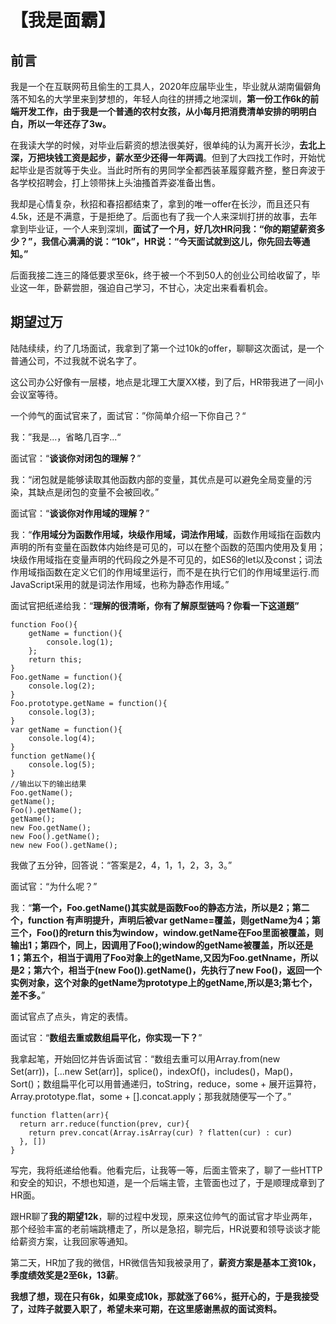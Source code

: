 # 【我是面霸】 

## 前言
我是一个在互联网苟且偷生的工具人，2020年应届毕业生，毕业就从湖南偏僻角落不知名的大学里来到梦想的，年轻人向往的拼搏之地深圳，**第一份工作6k的前端开发工作，由于我是一个普通的农村女孩，从小每月把消费清单安排的明明白白，所以一年还存了3w。**

在我读大学的时候，对毕业后薪资的想法很美好，很单纯的认为离开长沙，**去北上深，万把块钱工资是起步，薪水至少还得一年两调**。但到了大四找工作时，开始忧起毕业是否就等于失业。当此时所有的男同学全都西装革履穿戴齐整，整日奔波于各学校招聘会，打上领带抹上头油搔首弄姿准备出售。

我却是心情复杂，秋招和春招都结束了，拿到的唯一offer在长沙，而且还只有4.5k，还是不满意，于是拒绝了。后面也有了我一个人来深圳打拼的故事，去年拿到毕业证，一个人来到深圳，**面试了一个月，好几次HR问我：“你的期望薪资多少？”，我信心满满的说：“10k”，HR说：“今天面试就到这儿，你先回去等通知。”**

后面我接二连三的降低要求至6k，终于被一个不到50人的创业公司给收留了，毕业这一年，卧薪尝胆，强迫自己学习，不甘心，决定出来看看机会。

## 期望过万
陆陆续续，约了几场面试，我拿到了第一个过10k的offer，聊聊这次面试，是一个普通公司，不过我就不说名字了。

这公司办公好像有一层楼，地点是北理工大厦XX楼，到了后，HR带我进了一间小会议室等待。

一个帅气的面试官来了，面试官：”你简单介绍一下你自己？“

我：”我是...，省略几百字...“

面试官：“**谈谈你对闭包的理解？**”

我：“闭包就是能够读取其他函数内部的变量，其优点是可以避免全局变量的污染，其缺点是闭包的变量不会被回收。”

面试官：“**谈谈你对作用域的理解？**”

我：“**作用域分为函数作用域，块级作用域，词法作用域**，函数作用域指在函数内声明的所有变量在函数体内始终是可见的，可以在整个函数的范围内使用及复用；
块级作用域指在变量声明的代码段之外是不可见的，如ES6的let以及const；词法作用域指函数在定义它们的作用域里运行，而不是在执行它们的作用域里运行.而JavaScript采用的就是词法作用域，也称为静态作用域。”

面试官把纸递给我：“**理解的很清晰，你有了解原型链吗？你看一下这道题”**

```
function Foo(){
    getName = function(){
        console.log(1);
    };
    return this;
} 
Foo.getName = function(){
    console.log(2);
}
Foo.prototype.getName = function(){
    console.log(3);
}
var getName = function(){
    console.log(4);
}
function getName(){
    console.log(5);
}
//输出以下的输出结果
Foo.getName();
getName();
Foo().getName();
getName();
new Foo.getName();
new Foo().getName();
new new Foo().getName();
```
我做了五分钟，回答说：“答案是2，4，1，1，2，3，3。”

面试官：“为什么呢？”

我：“**第一个，Foo.getName()其实就是函数Foo的静态方法，所以是2；第二个，function 有声明提升，声明后被var getName=覆盖，则getName为4；第三个，Foo()的return this为window，window.getName在Foo里面被覆盖，则输出1；第四个，同上，因调用了Foo();window的getName被覆盖，所以还是1；第五个，相当于调用了Foo对象上的getName,又因为Foo.getNname，所以是2；第六个，相当于(new Foo()).getName()，先执行了new Foo()，返回一个实例对象，这个对象的getName为prototype上的getName,所以是3;第七个，差不多。**”

面试官点了点头，肯定的表情。

面试官：“**数组去重或数组扁平化，你实现一下？**”

我拿起笔，开始回忆并告诉面试官：“数组去重可以用Array.from(new Set(arr))，[...new Set(arr)]，splice()，indexOf()，includes()，Map()，Sort()；数组扁平化可以用普通递归，toString，reduce，some + 展开运算符，Array.prototype.flat，some + [].concat.apply；那我就随便写一个了。”

```
function flatten(arr){
  return arr.reduce(function(prev, cur){
    return prev.concat(Array.isArray(cur) ? flatten(cur) : cur)
  }, [])
}
```

写完，我将纸递给他看。他看完后，让我等一等，后面主管来了，聊了一些HTTP和安全的知识，不想也知道，是一个后端主管，主管面也过了，于是顺理成章到了HR面。

跟HR聊了**我的期望12k**，聊的过程中发现，原来这位帅气的面试官才毕业两年，那个经验丰富的老前端跳槽走了，所以是急招，聊完后，HR说要和领导谈谈才能给薪资方案，让我回家等通知。

第二天，HR加了我的微信，HR微信告知我被录用了，**薪资方案是基本工资10k，季度绩效奖是2至6k，13薪**。

**我想了想，现在只有6k，如果变成10k，那就涨了66%，挺开心的，于是我接受了，过阵子就要入职了，希望未来可期，在这里感谢黑叔的面试资料。**